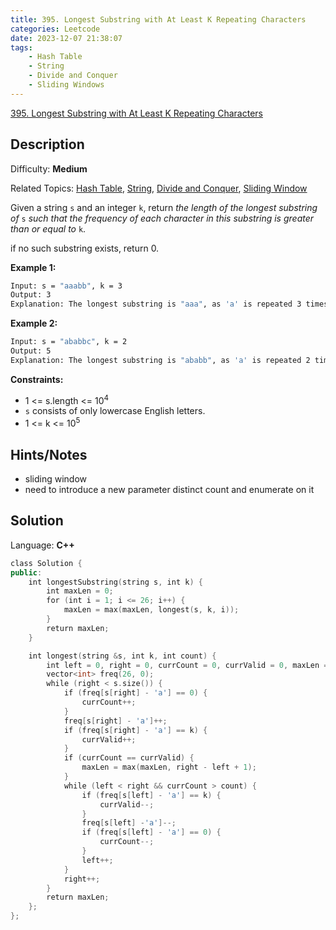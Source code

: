 ```yaml
---
title: 395. Longest Substring with At Least K Repeating Characters
categories: Leetcode
date: 2023-12-07 21:38:07
tags:
    - Hash Table
    - String
    - Divide and Conquer
    - Sliding Windows
---
```


[395\. Longest Substring with At Least K Repeating Characters](https://leetcode.com/problems/longest-substring-with-at-least-k-repeating-characters/)

## Description

Difficulty: **Medium**

Related Topics: [Hash Table](https://leetcode.com/tag/https://leetcode.com/tag/hash-table//), [String](https://leetcode.com/tag/https://leetcode.com/tag/string//), [Divide and Conquer](https://leetcode.com/tag/https://leetcode.com/tag/divide-and-conquer//), [Sliding Window](https://leetcode.com/tag/https://leetcode.com/tag/sliding-window//)

Given a string `s` and an integer `k`, return _the length of the longest substring of_ `s` _such that the frequency of each character in this substring is greater than or equal to_ `k`.

if no such substring exists, return 0.

**Example 1:**

```bash
Input: s = "aaabb", k = 3
Output: 3
Explanation: The longest substring is "aaa", as 'a' is repeated 3 times.
```

**Example 2:**

```bash
Input: s = "ababbc", k = 2
Output: 5
Explanation: The longest substring is "ababb", as 'a' is repeated 2 times and 'b' is repeated 3 times.
```

**Constraints:**

* 1 <= s.length <= 10<sup>4</sup>
* `s` consists of only lowercase English letters.
* 1 <= k <= 10<sup>5</sup>

## Hints/Notes

* sliding window
* need to introduce a new parameter distinct count and enumerate on it

## Solution

Language: **C++**

```C++
class Solution {
public:
    int longestSubstring(string s, int k) {
        int maxLen = 0;
        for (int i = 1; i <= 26; i++) {
            maxLen = max(maxLen, longest(s, k, i));
        }
        return maxLen;
    }

    int longest(string &s, int k, int count) {
        int left = 0, right = 0, currCount = 0, currValid = 0, maxLen = 0;
        vector<int> freq(26, 0);
        while (right < s.size()) {
            if (freq[s[right] - 'a'] == 0) {
                currCount++;
            }
            freq[s[right] - 'a']++;
            if (freq[s[right] - 'a'] == k) {
                currValid++;
            }
            if (currCount == currValid) {
                maxLen = max(maxLen, right - left + 1);
            }
            while (left < right && currCount > count) {
                if (freq[s[left] - 'a'] == k) {
                    currValid--;
                }
                freq[s[left] -'a']--;
                if (freq[s[left] - 'a'] == 0) {
                    currCount--;
                }
                left++;
            }
            right++;
        }
        return maxLen;
    };
};
```

